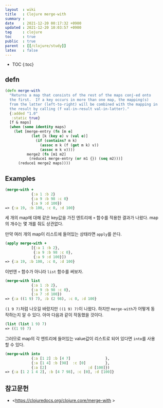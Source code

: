 ```yaml
---
layout  : wiki
title   : Clojure merge-with
summary : 
date    : 2021-12-20 00:17:32 +0900
updated : 2021-12-20 10:03:57 +0900
tag     : clojure
toc     : true
public  : true
parent  : [[/clojure/study]]
latex   : false
---
```

* TOC
{:toc}

## defn

```clojure
(defn merge-with
  "Returns a map that consists of the rest of the maps conj-ed onto
  the first.  If a key occurs in more than one map, the mapping(s)
  from the latter (left-to-right) will be combined with the mapping in
  the result by calling (f val-in-result val-in-latter)."
  {:added "1.0"
   :static true}
  [f & maps]
  (when (some identity maps)
    (let [merge-entry (fn [m e]
            (let [k (key e) v (val e)]
              (if (contains? m k)
                (assoc m k (f (get m k) v))
                (assoc m k v))))
          merge2 (fn [m1 m2]
           (reduce1 merge-entry (or m1 {}) (seq m2)))]
      (reduce1 merge2 maps))))
```

## Examples

```clojure
(merge-with +
            {:a 1 :b 2}
            {:a 9 :b 98 :c 0}
            {:a 9 :d 100})
=> {:a 19, :b 100, :c 0, :d 100}
```

세 개의 map에 대해 같은 key값을 가진 엔트리에 `+` 함수를 적용한 결과가 나왔다. map 의 개수는 몇 개를 줘도 상관없다.

만약 여러 개의 map이 리스트에 들어있는 상태라면 `apply`를 쓴다.

```clojure
(apply merge-with +
            [{:a 1 :b 2},
             {:a 9 :b 98 :c 0},
             {:a 9 :d 100}])
=> {:a 19, :b 100, :c 0, :d 100}
```

이번엔 `+` 함수가 아니라 `list` 함수를 써보자.

```clojure
(merge-with list
            {:a 1 :b 2},
            {:a 9 :b 98 :c 0},
            {:a 7 :d 100})
=> {:a ((1 9) 7), :b (2 98), :c 0, :d 100}
```

`(1 9 7)`처럼 나오길 바랐지만 `((1 9) 7)`이 나왔다.
하지만 `merge-with`가 어떻게 동작하는지 알 수 있다.
아마 다음과 같이 작동했을 것이다.

```clojure
(list (list 1 9) 7)
=> ((1 9) 7)
```

그러므로 map의 각 엔트리에 들어있는 value값이 리스트로 되어 있다면 `into`를 사용할 수 있다.

```clojure
(merge-with into
            {:a [1 2] :b [4 7]                },
            {:a [1 4] :b [98]  :c [0]         },
            {:a [2]                   :d [100]})
=> {:a [1 2 1 4 2], :b [4 7 98], :c [0], :d [100]}
```


## 참고문헌

- <https://clojuredocs.org/clojure.core/merge-with >
